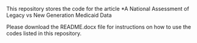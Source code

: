 This repository stores the code for the article *A National Assessment of Legacy vs New Generation Medicaid Data

Please download the README.docx file for instructions on how to use the codes listed in this repository.
